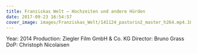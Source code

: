 ```yaml
---
title: Franziskas Welt — Hochzeiten und andere Hürden
date: 2017-09-23 16:54:57
cover_image: images/Franziskas_Welt/141124_pastorin2_master_h264.mp4.10_03_09_12.Still003.jpg
---
```


Year: 2014
Production:  Ziegler Film GmbH & Co. KG
Director: Bruno Grass
DoP: Christoph Nicolaisen
